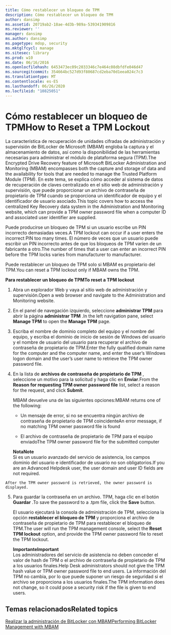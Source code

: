 ```yaml
---
title: Cómo restablecer un bloqueo de TPM
description: Cómo restablecer un bloqueo de TPM
author: dansimp
ms.assetid: 20719ab2-18ae-4d3b-989a-539341909816
ms.reviewer: ''
manager: dansimp
ms.author: dansimp
ms.pagetype: mdop, security
ms.mktglfcycl: manage
ms.sitesec: library
ms.prod: w10
ms.date: 06/16/2016
ms.openlocfilehash: 6453473ec09c2033346c7e464c08dbfdfe046d47
ms.sourcegitcommit: 354664bc527d93f80687cd2eba70d1eea024c7c3
ms.translationtype: MT
ms.contentlocale: es-ES
ms.lasthandoff: 06/26/2020
ms.locfileid: "10825051"
---
```

# <span data-ttu-id="7bffb-103">Cómo restablecer un bloqueo de TPM</span><span class="sxs-lookup"><span data-stu-id="7bffb-103">How to Reset a TPM Lockout</span></span>


<span data-ttu-id="7bffb-104">La característica de recuperación de unidades cifradas de administración y supervisión de BitLocker de Microsoft (MBAM) engloba la captura y el almacenamiento de datos, así como la disponibilidad de las herramientas necesarias para administrar el módulo de plataforma segura (TPM).</span><span class="sxs-lookup"><span data-stu-id="7bffb-104">The Encrypted Drive Recovery feature of Microsoft BitLocker Administration and Monitoring (MBAM) encompasses both the capture and storage of data and the availability for tools that are needed to manage the Trusted Platform Module (TPM).</span></span> <span data-ttu-id="7bffb-105">En este tema, se explica cómo acceder al sistema de datos de recuperación de claves centralizado en el sitio web de administración y supervisión, que puede proporcionar un archivo de contraseña de propietario de TPM cuando se proporciona un identificador de equipo y el identificador de usuario asociado.</span><span class="sxs-lookup"><span data-stu-id="7bffb-105">This topic covers how to access the centralized Key Recovery data system in the Administration and Monitoring website, which can provide a TPM owner password file when a computer ID and associated user identifier are supplied.</span></span>

<span data-ttu-id="7bffb-106">Puede producirse un bloqueo de TPM si un usuario escribe un PIN incorrecto demasiadas veces.</span><span class="sxs-lookup"><span data-stu-id="7bffb-106">A TPM lockout can occur if a user enters the incorrect PIN too many times.</span></span> <span data-ttu-id="7bffb-107">El número de veces que un usuario puede escribir un PIN incorrecto antes de que los bloqueos de TPM varíen de un fabricante a otro.</span><span class="sxs-lookup"><span data-stu-id="7bffb-107">The number of times that a user can enter an incorrect PIN before the TPM locks varies from manufacturer to manufacturer.</span></span>

<span data-ttu-id="7bffb-108">Puede restablecer un bloqueo de TPM solo si MBAM es propietario del TPM.</span><span class="sxs-lookup"><span data-stu-id="7bffb-108">You can reset a TPM lockout only if MBAM owns the TPM.</span></span>

**<span data-ttu-id="7bffb-109">Para restablecer un bloqueo de TPM</span><span class="sxs-lookup"><span data-stu-id="7bffb-109">To reset a TPM lockout</span></span>**

1.  <span data-ttu-id="7bffb-110">Abra un explorador Web y vaya al sitio web de administración y supervisión.</span><span class="sxs-lookup"><span data-stu-id="7bffb-110">Open a web browser and navigate to the Administration and Monitoring website.</span></span>

2.  <span data-ttu-id="7bffb-111">En el panel de navegación izquierdo, seleccione **administrar TPM** para abrir la página **administrar TPM** .</span><span class="sxs-lookup"><span data-stu-id="7bffb-111">In the left navigation pane, select **Manage TPM** to open the **Manage TPM** page.</span></span>

3.  <span data-ttu-id="7bffb-112">Escriba el nombre de dominio completo del equipo y el nombre del equipo, y escriba el dominio de inicio de sesión de Windows del usuario y el nombre de usuario del usuario para recuperar el archivo de contraseña de propietario de TPM.</span><span class="sxs-lookup"><span data-stu-id="7bffb-112">Enter the fully qualified domain name for the computer and the computer name, and enter the user’s Windows logon domain and the user’s user name to retrieve the TPM owner password file.</span></span>

4.  <span data-ttu-id="7bffb-113">En la lista de **archivos de contraseña de propietario de TPM** , seleccione un motivo para la solicitud y haga clic en **Enviar**.</span><span class="sxs-lookup"><span data-stu-id="7bffb-113">From the **Reason for requesting TPM owner password file** list, select a reason for the request, and click **Submit**.</span></span>

    <span data-ttu-id="7bffb-114">MBAM devuelve una de las siguientes opciones:</span><span class="sxs-lookup"><span data-stu-id="7bffb-114">MBAM returns one of the following:</span></span>

    -   <span data-ttu-id="7bffb-115">Un mensaje de error, si no se encuentra ningún archivo de contraseña de propietario de TPM coincidente</span><span class="sxs-lookup"><span data-stu-id="7bffb-115">An error message, if no matching TPM owner password file is found</span></span>

    -   <span data-ttu-id="7bffb-116">El archivo de contraseña de propietario de TPM para el equipo enviado</span><span class="sxs-lookup"><span data-stu-id="7bffb-116">The TPM owner password file for the submitted computer</span></span>

    **<span data-ttu-id="7bffb-117">Nota</span><span class="sxs-lookup"><span data-stu-id="7bffb-117">Note</span></span>**  
    <span data-ttu-id="7bffb-118">Si es un usuario avanzado del servicio de asistencia, los campos dominio del usuario e identificador de usuario no son obligatorios.</span><span class="sxs-lookup"><span data-stu-id="7bffb-118">If you are an Advanced Helpdesk user, the user domain and user ID fields are not required.</span></span>



~~~
After the TPM owner password is retrieved, the owner password is displayed.
~~~

5. <span data-ttu-id="7bffb-119">Para guardar la contraseña en un archivo. TPM, haga clic en el botón **Guardar** .</span><span class="sxs-lookup"><span data-stu-id="7bffb-119">To save the password to a .tpm file, click the **Save** button.</span></span>

   <span data-ttu-id="7bffb-120">El usuario ejecutará la consola de administración de TPM, selecciona la opción **restablecer el bloqueo de TPM** y proporciona el archivo de contraseña de propietario de TPM para restablecer el bloqueo de TPM.</span><span class="sxs-lookup"><span data-stu-id="7bffb-120">The user will run the TPM management console, select the **Reset TPM lockout** option, and provide the TPM owner password file to reset the TPM lockout.</span></span>

   **<span data-ttu-id="7bffb-121">Importante</span><span class="sxs-lookup"><span data-stu-id="7bffb-121">Important</span></span>**  
   <span data-ttu-id="7bffb-122">Los administradores del servicio de asistencia no deben conceder el valor de hash de TPM o el archivo de contraseña de propietario de TPM a los usuarios finales.</span><span class="sxs-lookup"><span data-stu-id="7bffb-122">Help Desk administrators should not give the TPM hash value or TPM owner password file to end users.</span></span> <span data-ttu-id="7bffb-123">La información del TPM no cambia, por lo que puede suponer un riesgo de seguridad si el archivo se proporciona a los usuarios finales.</span><span class="sxs-lookup"><span data-stu-id="7bffb-123">The TPM information does not change, so it could pose a security risk if the file is given to end users.</span></span>



## <span data-ttu-id="7bffb-124">Temas relacionados</span><span class="sxs-lookup"><span data-stu-id="7bffb-124">Related topics</span></span>


[<span data-ttu-id="7bffb-125">Realizar la administración de BitLocker con MBAM</span><span class="sxs-lookup"><span data-stu-id="7bffb-125">Performing BitLocker Management with MBAM</span></span>](performing-bitlocker-management-with-mbam-mbam-2.md)









